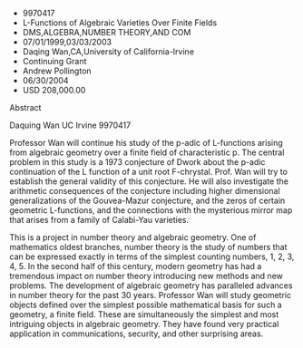 
* 9970417
* L-Functions of Algebraic Varieties Over Finite Fields
* DMS,ALGEBRA,NUMBER THEORY,AND COM
* 07/01/1999,03/03/2003
* Daqing Wan,CA,University of California-Irvine
* Continuing Grant
* Andrew Pollington
* 06/30/2004
* USD 208,000.00

Abstract

Daquing Wan UC Irvine 9970417

Professor Wan will continue his study of the p-adic of L-functions arising from
algebraic geometry over a finite field of characteristic p. The central problem
in this study is a 1973 conjecture of Dwork about the p-adic continuation of the
L function of a unit root F-chrystal. Prof. Wan will try to establish the
general validity of this conjecture. He will also investigate the arithmetic
consequences of the conjecture including higher dimensional generalizations of
the Gouvea-Mazur conjecture, and the zeros of certain geometric L-functions, and
the connections with the mysterious mirror map that arises from a family of
Calabi-Yau varieties.

This is a project in number theory and algebraic geometry. One of mathematics
oldest branches, number theory is the study of numbers that can be expressed
exactly in terms of the simplest counting numbers, 1, 2, 3, 4, 5. In the second
half of this century, modern geometry has had a tremendous impact on number
theory introducing new methods and new problems. The development of algebraic
geometry has paralleled advances in number theory for the past 30 years.
Professor Wan will study geometric objects defined over the simplest possible
mathematical basis for such a geometry, a finite field. These are simultaneously
the simplest and most intriguing objects in algebraic geometry. They have found
very practical application in communications, security, and other surprising
areas.

